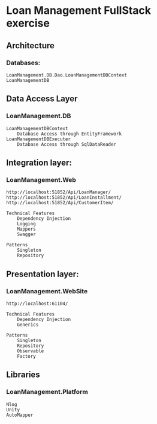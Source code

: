 # Loan Management FullStack exercise

## Architecture
### Databases:
	LoanManagement.DB.Dao.LoanManagementDBContext
	LoanManagementDB

## Data Access Layer
### LoanManagement.DB
	LoanManagementDBContext
		Database Access through EntityFramework
	LoanManagementDBExecuter
		Database Access through SqlDataReader

## Integration layer:
### LoanManagement.Web
	http://localhost:51852/Api/LoanManager/
	http://localhost:51852/Api/LoanInstallment/
	http://localhost:51852/Api/CustomerItem/
	
	Technical Features
		Dependency Injection
		Logging
		Mappers
		Swagger

	Patterns
		Singleton
		Repository

## Presentation layer:
### LoanManagement.WebSite
	http://localhost:61104/
	
	Technical Features
		Dependency Injection
		Generics		

	Patterns
		Singleton
		Repository
		Observable
		Factory

## Libraries
### LoanManagement.Platform
	Nlog
	Unity
	AutoMapper